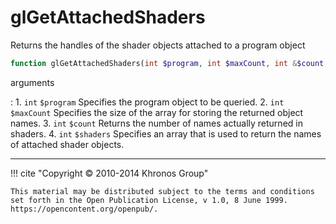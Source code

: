 # glGetAttachedShaders
Returns the handles of the shader objects attached to a program object

```php
function glGetAttachedShaders(int $program, int $maxCount, int &$count, int &$shaders) : void
```

arguments

:    1. `int` `$program` Specifies the program object to be queried.
    2. `int` `$maxCount` Specifies the size of the array for storing the returned
    object names.
    3. `int` `$count` Returns the number of names actually returned in shaders.
    4. `int` `$shaders` Specifies an array that is used to return the names of
    attached shader objects.

---
     

!!! cite "Copyright © 2010-2014 Khronos Group"

    This material may be distributed subject to the terms and conditions set forth in the Open Publication License, v 1.0, 8 June 1999. https://opencontent.org/openpub/.